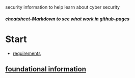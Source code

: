 <link rel="stylesheet" href="styles.css">

<div class="title">
<br>
</div>

security information to help learn about cyber security

##### [cheatsheet-Markdown to see what work in github-pages](CheatsheetMarkdown.md)

# Start

- [requirements](SecurityPlus/requirements.md)

## [foundational information](SecurityPlus/foundation.md)

<br>

<div class="title">
<br>
</div>
